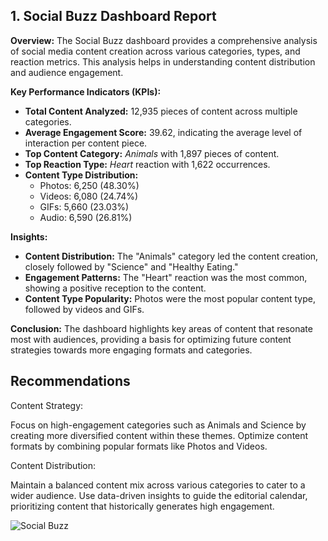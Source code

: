 ## 1. Social Buzz Dashboard Report

**Overview:**
The Social Buzz dashboard provides a comprehensive analysis of social media content creation across various categories, types, and reaction metrics. 
This analysis helps in understanding content distribution and audience engagement.

**Key Performance Indicators (KPIs):**
- **Total Content Analyzed:** 12,935 pieces of content across multiple categories.
- **Average Engagement Score:** 39.62, indicating the average level of interaction per content piece.
- **Top Content Category:** *Animals* with 1,897 pieces of content.
- **Top Reaction Type:** *Heart* reaction with 1,622 occurrences.
- **Content Type Distribution:** 
  - Photos: 6,250 (48.30%)
  - Videos: 6,080 (24.74%)
  - GIFs: 5,660 (23.03%)
  - Audio: 6,590 (26.81%)

**Insights:**
- **Content Distribution:** The "Animals" category led the content creation, closely followed by "Science" and "Healthy Eating." 
- **Engagement Patterns:** The "Heart" reaction was the most common, showing a positive reception to the content.
- **Content Type Popularity:** Photos were the most popular content type, followed by videos and GIFs.

**Conclusion:**
The dashboard highlights key areas of content that resonate most with audiences,
providing a basis for optimizing future content strategies towards more engaging formats and categories.

## Recommendations
 Content Strategy: 

Focus on high-engagement categories such as Animals and Science by creating more diversified content within these themes.
Optimize content formats by combining popular formats like Photos and Videos.

 Content Distribution: 

Maintain a balanced content mix across various categories to cater to a wider audience.
Use data-driven insights to guide the editorial calendar, prioritizing content that historically generates high engagement.



![Social Buzz](https://github.com/user-attachments/assets/7c06946a-ba1c-4a50-979c-aea15dee5102)

